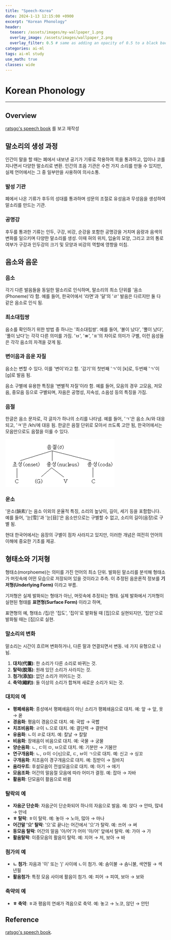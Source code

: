 ```yaml
---
title: "Speech-Korea"
date: 2024-1-13 12:15:00 +0900
excerpt: "Korean Phonology"
header:
  teaser: /assets/images/my-wallpaper_1.png
  overlay_image: /assets/images/wallpaper_2.png
  overlay_filter: 0.5 # same as adding an opacity of 0.5 to a black background
categories: ai-ml
tags: ai-ml study
use_math: true
classes: wide
---
```

# Korean Phonology
***

## Overview

[ratsgo's speech book](https://ratsgo.github.io/speechbook/docs/) 를 보고 재작성


## 말소리의 생성 과정

인간이 말을 할 때는 폐에서 내보낸 공기가 기류로 작용하여 목을 통과하고, 입이나 코를 지나면서 다양한 말소리로 변환. 
인간의 조음 기관은 수천 가지 소리를 만들 수 있지만, 실제 언어에서는 그 중 일부만을 사용하여 의사소통.

### 발성 기관

폐에서 나온 기류가 후두의 성대를 통과하며 성문의 조절로 유성음과 무성음을 생성하여 말소리를 만드는 기관.

### 공명강

후두를 통과한 기류는 인두, 구강, 비강, 순강을 포함한 공명강을 거치며 음량과 음색의 변화를 일으키며 다양한 말소리를 생성. 
이때 혀의 위치, 입술의 모양, 그리고 코의 통로 여부가 구강과 인두강의 크기 및 모양과 비강의 역할에 영향을 미침.

## 음소와 음운

### 음소
각기 다른 발음들을 동일한 말소리로 인식하며, 말소리의 최소 단위를 '음소(Phoneme)'라 함. 
예를 들어, 한국어에서 '라면'과 '달'의 'ㄹ' 발음은 다르지만 둘 다 같은 음소로 인식 됨.

### 최소대립쌍
음소를 확인하기 위한 방법 중 하나는 '최소대립쌍'. 
예를 들어, '불이 났다', '뿔이 났다', '풀이 났다'는 각각 다른 의미를 가짐. 'ㅂ', 'ㅃ', 'ㅍ'의 차이로 의미가 구별, 이런 음성들은 각각 음소의 자격을 갖게 됨.

### 변이음과 음운 자질
음소는 변할 수 있다. 이를 '변이'라고 함.
'감기'의 첫번째 'ㄱ'이 [k]로, 두번째 'ㄱ'이 [g]로 발음 됨.

음소 구별에 유용한 특징을 '변별적 자질'이라 함. 예를 들어, 모음의 경우 고모음, 저모음, 중모음 등으로 구별되며, 자음은 공명성, 지속성, 소음성 등의 특징을 가짐.

### 음절
한글은 음소 문자로, 각 글자가 하나의 소리를 나타냄. 
예를 들어, 'ㄱ'은 음소 /k/와 대응되고, 'ㅋ'은 /kh/에 대응 됨. 한글은 음절 단위로 모아서 쓰도록 고안 됨, 한국어에서는 모음만으로도 음절을 이룰 수 있다.

![git](/assets/images/syllable.gif)

### 운소
'운소(韻素)'는 음소 이외의 운율적 특징, 소리의 높낮이, 길이, 세기 등을 포함합니다. 예를 들어, '눈[雪]'과 '눈[目]'은 음소만으로는 구별할 수 없고, 소리의 길이(음장)로 구별 됨.

현대 한국어에서는 음장의 구별이 점차 사라지고 있지만, 이러한 개념은 여전히 언어의 이해에 중요한 기초를 제공.

## 형태소와 기저형
형태소(morphoeme)는 의미를 가진 언어의 최소 단위. 발화된 말소리를 분석해 형태소가 머릿속에 어떤 모습으로 저장되어 있을 것이라고 추측. 
이 추정된 음운론적 정보를 **기저형(Underlying Form)** 이라고 부름.

기저형은 실제 발화되는 형태가 아닌, 머릿속에 추정되는 형태. 실제 발화에서 기저형이 실현된 형태를 **표면형(Surface Form)** 이라고 하며, 

표면형의 예, 형태소 /집/은 '집도', '집이'로 발화될 때 [집]으로 실현되지만, '집만'으로 발화될 때는 [짐]으로 실현.

### 말소리의 변화
말소리는 시간이 흐르며 변화하거나, 다른 말과 연결되면서 변동. 네 가지 유형으로 나뉨.

1. **대치(代置)**: 한 소리가 다른 소리로 바뀌는 것.
2. **탈락(脫落)**: 원래 있던 소리가 사라지는 것.
3. **첨가(添加)**: 없던 소리가 끼어드는 것.
4. **축약(縮約)**: 둘 이상의 소리가 합쳐져 새로운 소리가 되는 것.

### 대치의 예

- **평폐쇄음화**: 종성에서 평폐쇄음이 아닌 소리가 평폐쇄음으로 대치. 예: 앞 → 앞, 옷 → 옫
- **경음화**: 평음이 경음으로 대치. 예: 국밥 → 국빱
- **치조비음화**: ㄹ이 ㄴ으로 대치. 예: 결단력 → 결딴녁
- **유음화**: ㄴ이 ㄹ로 대치. 예: 칼날 → 칼랄
- **비음화**: 장애음이 비음으로 대치. 예: 국물 → 궁물
- **양순음화**: ㄴ, ㄷ이 ㅁ, ㅂ으로 대치. 예: 기분만 → 기붐만
- **연구개음화**: ㄴ, ㅁ이 ㅇ[ŋ]으로, ㄷ, ㅂ이 ㄱ으로 대치. 예: 신고 → 싱꼬
- **구개음화**: 치조음이 경구개음으로 대치. 예: 짐받이 → 짐바지
- **움라우트**: 후설모음이 전설모음으로 대치. 예: 아기 → 애기
- **모음조화**: 어간의 말음절 모음에 따라 어미가 결정. 예: 잡아 → 자바
- **활음화**: 단모음이 활음으로 바뀜

### 탈락의 예
- **자음군 단순화**: 자음군이 단순화되어 하나의 자음으로 발음. 예: 앉다 → 안따, 많네 → 만네
- **ㅎ 탈락**: ㅎ이 탈락. 예: 놓아 → 노아, 많아 → 마나
- **어간말 '으' 탈락**: '으'로 끝나는 어간에서 '으'가 탈락. 예: 쓰어 → 써
- **동모음 탈락**: 어간의 말음 '아/어'가 어미 '아/어' 앞에서 탈락. 예: 가아 → 가
- **활음탈락**: 이중모음의 활음이 탈락. 예: 지어 → 저, 보아 → 바

### 첨가의 예
- **ㄴ 첨가**: 자음과 '이' 또는 'j' 사이에 ㄴ이 첨가. 예: 솜이불 → 솜니불, 색연필 → 색년필
- **활음첨가**: 특정 모음 사이에 활음이 첨가. 예: 피어 → 피여, 보아 → 보와

### 축약의 예
- **ㅎ 축약**: ㅎ과 평음의 연쇄가 격음으로 축약. 예: 놓고 → 노코, 않던 → 안턴

## Reference

[ratsgo's speech book](https://ratsgo.github.io/speechbook/docs/).